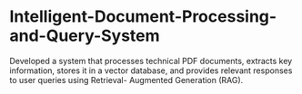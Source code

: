 # Intelligent-Document-Processing-and-Query-System
Developed a system that processes technical PDF documents, extracts key information, stores it in a vector database, and provides relevant responses to user queries using Retrieval- Augmented Generation (RAG).
